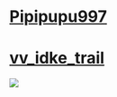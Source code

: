 # [Pipipupu997](https://osu.ppy.sh/users/20120615)

# [vv_idke_trail](https://github.com/rudj-skinhub/woal/raw/tyfh/creatorgd/yaong%20kimika.osk)
[![]([https://skimg.osuck.net/953ca834deb2ffa34bdc4814e09422c4.webp])](https://github.com/pipipupu997/skins/raw/main/pipipupu997/vv_idke_trail.osk)
